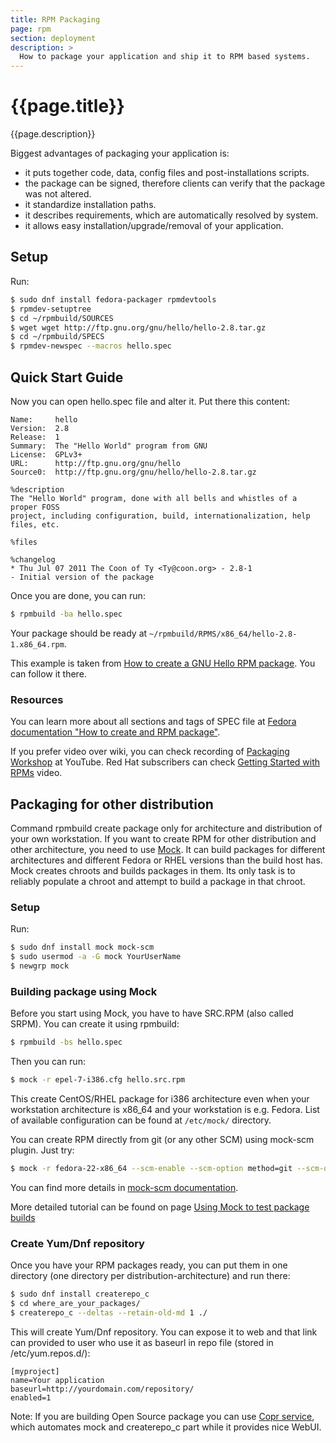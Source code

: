 ```yaml
---
title: RPM Packaging
page: rpm
section: deployment
description: >
  How to package your application and ship it to RPM based systems.
---
```


# {{page.title}}

{{page.description}}

Biggest advantages of packaging your application is:

 * it puts together code, data, config files and post-installations scripts.
 * the package can be signed, therefore clients can verify that the package was not altered.
 * it standardize installation paths.
 * it describes requirements, which are automatically resolved by system.
 * it allows easy installation/upgrade/removal of your application.

## Setup

Run:

```bash
$ sudo dnf install fedora-packager rpmdevtools
$ rpmdev-setuptree
$ cd ~/rpmbuild/SOURCES
$ wget wget http://ftp.gnu.org/gnu/hello/hello-2.8.tar.gz
$ cd ~/rpmbuild/SPECS
$ rpmdev-newspec --macros hello.spec
```

## Quick Start Guide

Now you can open hello.spec file and alter it. Put there this content:

```
Name:     hello
Version:  2.8
Release:  1
Summary:  The "Hello World" program from GNU
License:  GPLv3+
URL:      http://ftp.gnu.org/gnu/hello
Source0:  http://ftp.gnu.org/gnu/hello/hello-2.8.tar.gz

%description
The "Hello World" program, done with all bells and whistles of a proper FOSS
project, including configuration, build, internationalization, help files, etc.

%files

%changelog
* Thu Jul 07 2011 The Coon of Ty <Ty@coon.org> - 2.8-1
- Initial version of the package
```

Once you are done, you can run:

```bash
$ rpmbuild -ba hello.spec
```

Your package should be ready at `~/rpmbuild/RPMS/x86_64/hello-2.8-1.x86_64.rpm`.

This example is taken from [How to create a GNU Hello RPM package](https://fedoraproject.org/wiki/How_to_create_a_GNU_Hello_RPM_package). You can follow it there.


### Resources

You can learn more about all sections and tags of SPEC file at [Fedora documentation "How to create and RPM package"](https://fedoraproject.org/wiki/How_to_create_an_RPM_package).

If you prefer video over wiki, you can check recording of [Packaging Workshop](http://youtu.be/H4vxkuoimzc) at YouTube. Red Hat subscribers can check [Getting Started with RPMs](https://access.redhat.com/videos/214983) video.

## Packaging for other distribution

Command rpmbuild create package only for architecture and distribution of your own workstation. If you want to create RPM for other distribution and other architecture, you need to use [Mock](https://fedoraproject.org/wiki/Mock). It can build packages for different architectures and different Fedora or RHEL versions than the build host has. Mock creates chroots and builds packages in them. Its only task is to reliably populate a chroot and attempt to build a package in that chroot.

### Setup

Run:

```bash
$ sudo dnf install mock mock-scm
$ sudo usermod -a -G mock YourUserName
$ newgrp mock
```

### Building package using Mock

Before you start using Mock, you have to have SRC.RPM (also called SRPM). You can create it using rpmbuild:

```bash
$ rpmbuild -bs hello.spec
```

Then you can run:
```bash
$ mock -r epel-7-i386.cfg hello.src.rpm
```

This create CentOS/RHEL package for i386 architecture even when your workstation architecture is x86_64 and your workstation is e.g. Fedora. List of available configuration can be found at `/etc/mock/` directory.

You can create RPM directly from git (or any other SCM) using mock-scm plugin. Just try:

```bash
$ mock -r fedora-22-x86_64 --scm-enable --scm-option method=git --scm-option package=PKG --scm-option git_get=set --scm-option spec=YOUR.SPEC --scm-option branch=master --scm-option write_tar=True --scm-option git_get='git clone git@git_ip_address:SCM_PKG.git SCM_PKG'
```

You can find more details in [mock-scm documentation](https://fedoraproject.org/wiki/Projects/Mock/Plugin/Scm).

More detailed tutorial can be found on page [Using Mock to test package builds](https://fedoraproject.org/wiki/Using_Mock_to_test_package_builds)

### Create Yum/Dnf repository

Once you have your RPM packages ready, you can put them in one directory (one directory per distribution-architecture) and run there:

```bash
$ sudo dnf install createrepo_c
$ cd where_are_your_packages/
$ createrepo_c --deltas --retain-old-md 1 ./
```

This will create Yum/Dnf repository. You can expose it to web and that link can provided to user who use it as baseurl in repo file (stored in /etc/yum.repos.d/):

```
[myproject]
name=Your application
baseurl=http://yourdomain.com/repository/
enabled=1
```

Note: If you are building Open Source package you can use [Copr service](../Copr/about.html), which automates mock and createrepo_c part while it provides nice WebUI.
